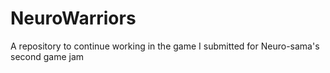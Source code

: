 # NeuroWarriors
A repository to continue working in the game I submitted for Neuro-sama's second game jam
